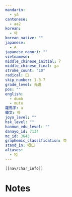 ```yaml
---
mandarin:
  - yǎ
cantonese:
  - aa2
korean:
  - 아
korean_native: ""
japanese:
  - A
japanese_nanori: ""
vietnamese:
middle_chinese_initial: ʔ
middle_chinese_final: ɣa
stroke_count: "10"
radical: 口
skip_number: 1-3-7
grade_level: 先進
pos: ""
english:
  - dumb
  - mute
羅馬字: a
韓文: 아
joyo_level: ""
hsk_level: ""
hanmun_edu_level: ""
danayo_id: 7134
mc_id: 3643
graphemic_classification: 亜
stand_in: 啞口
aliases:
  - 啞
---
```

```meta-bind-embed
[[nav/char_info]]
```

# Notes
